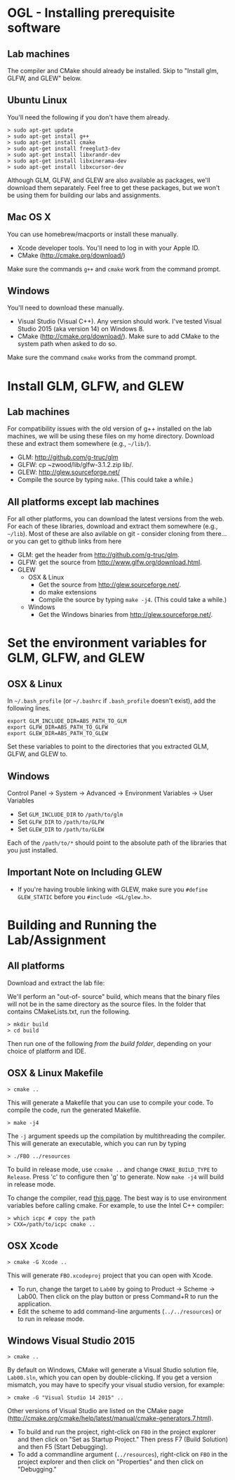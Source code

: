 OGL - Installing prerequisite software
========================================

Lab machines
------------

The compiler and CMake should already be installed. Skip to "Install glm,
GLFW, and GLEW" below.


Ubuntu Linux
------------

You'll need the following if you don't have them already.

	> sudo apt-get update
	> sudo apt-get install g++
	> sudo apt-get install cmake
	> sudo apt-get install freeglut3-dev
	> sudo apt-get install libxrandr-dev
	> sudo apt-get install libxinerama-dev
	> sudo apt-get install libxcursor-dev

Although GLM, GLFW, and GLEW are also available as packages, we'll download
them separately. Feel free to get these packages, but we won't be using them
for building our labs and assignments.


Mac OS X
--------

You can use homebrew/macports or install these manually.

- Xcode developer tools. You'll need to log in with your Apple ID.
- CMake (<http://cmake.org/download/>)

Make sure the commands `g++` and `cmake` work from the command prompt.


Windows
-------

You'll need to download these manually.

- Visual Studio (Visual C++). Any version should work. I've tested Visual
  Studio 2015 (aka version 14) on Windows 8.
- CMake (<http://cmake.org/download/>). Make sure to add CMake to the system
  path when asked to do so.

Make sure the command `cmake` works from the command prompt.


Install GLM, GLFW, and GLEW
=============================


Lab machines
------------

For compatibility issues with the old version of g++ installed on the lab
machines, we will be using these files on my home directory. Download these
and extract them somewhere (e.g., `~/lib/`).

- GLM: <http://github.com/g-truc/glm> 
- GLFW: cp ~zwood/lib/glfw-3.1.2.zip lib/. 
- GLEW: <http://glew.sourceforge.net/> 
- Compile the source by typing `make`. (This could take a while.)


All platforms except lab machines
---------------------------------

For all other platforms, you can download the latest versions from the web.
For each of these libraries, download and extract them somewhere (e.g.,
`~/lib`).  Most of these are also avilable on git - consider cloning from there... or you can get to github links from here

- GLM: get the header from <http://github.com/g-truc/glm>.
- GLFW: get the source from <http://www.glfw.org/download.html>.
- GLEW
    - OSX & Linux
        - Get the source from <http://glew.sourceforge.net/>.
        - do make extensions
        - Compile the source by typing `make -j4`. (This could take a while.)
    - Windows
        - Get the Windows binaries from <http://glew.sourceforge.net/>.


Set the environment variables for GLM, GLFW, and GLEW
=======================================================

OSX & Linux
-----------

In `~/.bash_profile` (or `~/.bashrc` if `.bash_profile` doesn't exist), add the
following lines.

	export GLM_INCLUDE_DIR=ABS_PATH_TO_GLM
	export GLFW_DIR=ABS_PATH_TO_GLFW
	export GLEW_DIR=ABS_PATH_TO_GLEW

Set these variables to point to the directories that you extracted GLM,
GLFW, and GLEW to.

Windows
-------

Control Panel -> System -> Advanced -> Environment Variables -> User Variables

- Set `GLM_INCLUDE_DIR` to `/path/to/glm`
- Set `GLFW_DIR` to `/path/to/GLFW`
- Set `GLEW_DIR` to `/path/to/GLEW`

Each of the `/path/to/*` should point to the absolute path of the libraries
that you just installed.


Important Note on Including GLEW
------------------------------------------

- If you're having trouble linking with GLEW, make sure you `#define GLEW_STATIC` before you `#include <GL/glew.h>`.


Building and Running the Lab/Assignment
=======================================


All platforms
-------------

Download and extract the lab file:

We'll perform an "out-of- source" build, which means that the binary files
will not be in the same directory as the source files. In the folder that
contains CMakeLists.txt, run the following.

	> mkdir build
	> cd build

Then run one of the following *from the build folder*, depending on your
choice of platform and IDE.


OSX & Linux Makefile
--------------------

	> cmake ..

This will generate a Makefile that you can use to compile your code. To
compile the code, run the generated Makefile.

	> make -j4

The `-j` argument speeds up the compilation by multithreading the compiler.
This will generate an executable, which you can run by typing

	> ./FBO ../resources

To build in release mode, use `ccmake ..` and change `CMAKE_BUILD_TYPE` to
`Release`. Press 'c' to configure then 'g' to generate. Now `make -j4` will
build in release mode.

To change the compiler, read [this
page](http://cmake.org/Wiki/CMake_FAQ#How_do_I_use_a_different_compiler.3F).
The best way is to use environment variables before calling cmake. For
example, to use the Intel C++ compiler:

	> which icpc # copy the path
	> CXX=/path/to/icpc cmake ..


OSX Xcode
---------

	> cmake -G Xcode ..

This will generate `FBO.xcodeproj` project that you can open with Xcode.

- To run, change the target to `Lab00` by going to Product -> Scheme -> Lab00.
  Then click on the play button or press Command+R to run the application.
- Edit the scheme to add command-line arguments (`../../resources`) or to run
  in release mode.


Windows Visual Studio 2015
--------------------------

	> cmake ..

By default on Windows, CMake will generate a Visual Studio solution file,
`Lab00.sln`, which you can open by double-clicking. If you get a version
mismatch, you may have to specify your visual studio version, for example:

	> cmake -G "Visual Studio 14 2015" ..

Other versions of Visual Studio are listed on the CMake page
(<http://cmake.org/cmake/help/latest/manual/cmake-generators.7.html>).

- To build and run the project, right-click on `FBO` in the project explorer
  and then click on "Set as Startup Project." Then press F7 (Build Solution)
  and then F5 (Start Debugging).
- To add a commandline argument (`../resources`), right-click on `FBO` in
  the project explorer and then click on "Properties" and then click on
  "Debugging."

